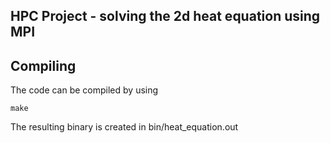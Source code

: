 ## HPC Project - solving the 2d heat equation using MPI

## Compiling

The code can be compiled by using
    
    make

The resulting binary is created in bin/heat_equation.out

